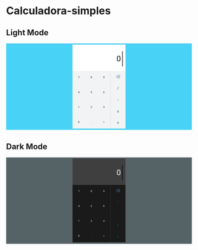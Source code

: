# Calculadora-simples
## Light Mode
![](https://github.com/JonathanSaan/Calculadora-simples/blob/96e9824849fb7634058d2715f2ad8cf77e57ea49/Screenshot_2022-02-14-11-04-26-1.png)
## Dark Mode
![](https://github.com/JonathanSaan/Calculadora-simples/blob/a1c821494af3d6109511ef5b990bd28437e5d6dc/Screenshot_2022-02-14-11-04-38-1.png)
